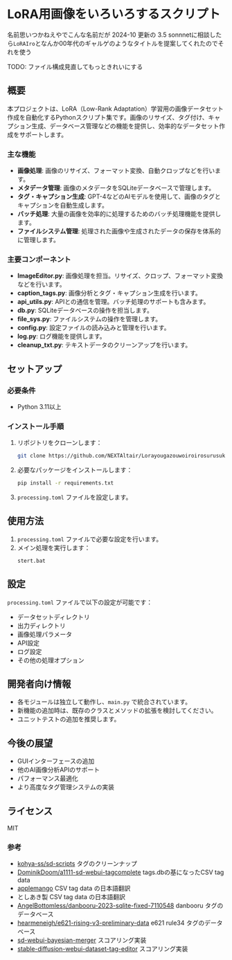 # LoRA用画像をいろいろするスクリプト

名前思いつかねえやでこんな名前だが 2024-10 更新の 3.5 sonnnetに相談したら`LoRAIro`となんか00年代のギャルゲのようなタイトルを提案してくれたのでそれを使う

TODO: ファイル構成見直してもっときれいにする

## 概要

本プロジェクトは、LoRA（Low-Rank Adaptation）学習用の画像データセット作成を自動化するPythonスクリプト集です。画像のリサイズ、タグ付け、キャプション生成、データベース管理などの機能を提供し、効率的なデータセット作成をサポートします。

### 主な機能

- **画像処理**: 画像のリサイズ、フォーマット変換、自動クロップなどを行います。
- **メタデータ管理**: 画像のメタデータをSQLiteデータベースで管理します。
- **タグ・キャプション生成**: GPT-4などのAIモデルを使用して、画像のタグとキャプションを自動生成します。
- **バッチ処理**: 大量の画像を効率的に処理するためのバッチ処理機能を提供します。
- **ファイルシステム管理**: 処理された画像や生成されたデータの保存を体系的に管理します。

### 主要コンポーネント

- **ImageEditor.py**: 画像処理を担当。リサイズ、クロップ、フォーマット変換などを行います。
- **caption_tags.py**: 画像分析とタグ・キャプション生成を行います。
- **api_utils.py**: APIとの通信を管理。バッチ処理のサポートも含みます。
- **db.py**: SQLiteデータベースの操作を担当します。
- **file_sys.py**: ファイルシステムの操作を管理します。
- **config.py**: 設定ファイルの読み込みと管理を行います。
- **log.py**: ログ機能を提供します。
- **cleanup_txt.py**: テキストデータのクリーンアップを行います。

## セットアップ

### 必要条件

- Python 3.11以上

### インストール手順

1. リポジトリをクローンします：
   ```bash
   git clone https://github.com/NEXTAltair/Lorayougazouwoiroirosurusukuriputo.git
   ```

2. 必要なパッケージをインストールします：
   ```bash
   pip install -r requirements.txt
   ```

3. `processing.toml` ファイルを設定します。

## 使用方法

1. `processing.toml` ファイルで必要な設定を行います。
2. メイン処理を実行します：
   ```bash
   stert.bat
   ```

## 設定

`processing.toml` ファイルで以下の設定が可能です：

- データセットディレクトリ
- 出力ディレクトリ
- 画像処理パラメータ
- API設定
- ログ設定
- その他の処理オプション

## 開発者向け情報

- 各モジュールは独立して動作し、`main.py` で統合されています。
- 新機能の追加時は、既存のクラスとメソッドの拡張を検討してください。
- ユニットテストの追加を推奨します。

## 今後の展望

- GUIインターフェースの追加
- 他のAI画像分析APIのサポート
- パフォーマンス最適化
- より高度なタグ管理システムの実装

## ライセンス

MIT

### 参考

- [kohya-ss/sd-scripts](https://github.com/kohya-ss/sd-scripts) タグのクリーンナップ
- [DominikDoom/a1111-sd-webui-tagcomplete](https://github.com/DominikDoom/a1111-sd-webui-tagcomplete) tags.dbの基になったCSV tag data
- [applemango](https://github.com/DominikDoom/a1111-sd-webui-tagcomplete/discussions/265) CSV tag data の日本語翻訳
- としあき製 CSV tag data の日本語翻訳
- [AngelBottomless/danbooru-2023-sqlite-fixed-7110548](https://huggingface.co/datasets/KBlueLeaf/danbooru2023-sqlite) danbooru タグのデータベース
- [hearmeneigh/e621-rising-v3-preliminary-data](https://huggingface.co/datasets/hearmeneigh/e621-rising-v3-preliminary-data) e621 rule34 タグのデータベース
- [sd-webui-bayesian-merger](https://github.com/s1dlx/sd-webui-bayesian-merger) スコアリング実装
- [stable-diffusion-webui-dataset-tag-editor](https://github.com/toshiaki1729/stable-diffusion-webui-dataset-tag-editor) スコアリング実装
